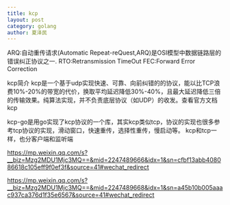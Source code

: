 ```yaml
---
title: kcp
layout: post
category: golang
author: 夏泽民
---
```

ARQ:自动重传请求(Automatic Repeat-reQuest,ARQ)是OSI模型中数据链路层的错误纠正协议之一.
RTO:Retransmission TimeOut
FEC:Forward Error Correction

kcp简介
kcp是一个基于udp实现快速、可靠、向前纠错的的协议，能以比TCP浪费10%-20%的带宽的代价，换取平均延迟降低30%-40%，且最大延迟降低三倍的传输效果。纯算法实现，并不负责底层协议（如UDP）的收发。查看官方文档kcp

kcp-go是用go实现了kcp协议的一个库，其实kcp类似tcp，协议的实现也很多参考tcp协议的实现，滑动窗口，快速重传，选择性重传，慢启动等。
kcp和tcp一样，也分客户端和监听端
<!-- more -->

https://mp.weixin.qq.com/s?__biz=Mzg2MDU1Mjc3MQ==&mid=2247489666&idx=1&sn=cfbf13abb408086618c105eff9f0ef3f&source=41#wechat_redirect

https://mp.weixin.qq.com/s?__biz=Mzg2MDU1Mjc3MQ==&mid=2247489668&idx=1&sn=a45b10b005aaac937ca376d1f35e6567&source=41#wechat_redirect
